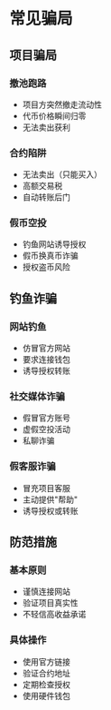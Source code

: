 # 常见骗局

## 项目骗局

### 撤池跑路
- 项目方突然撤走流动性
- 代币价格瞬间归零
- 无法卖出获利

### 合约陷阱
- 无法卖出（只能买入）
- 高额交易税
- 自动转账后门

### 假币空投
- 钓鱼网站诱导授权
- 假币换真币诈骗
- 授权盗币风险

## 钓鱼诈骗

### 网站钓鱼
- 仿冒官方网站
- 要求连接钱包
- 诱导授权转账

### 社交媒体诈骗
- 假冒官方账号
- 虚假空投活动
- 私聊诈骗

### 假客服诈骗
- 冒充项目客服
- 主动提供"帮助"
- 诱导授权或转账

## 防范措施

### 基本原则
- 谨慎连接网站
- 验证项目真实性
- 不轻信高收益承诺

### 具体操作
- 使用官方链接
- 验证合约地址
- 定期检查授权
- 使用硬件钱包 